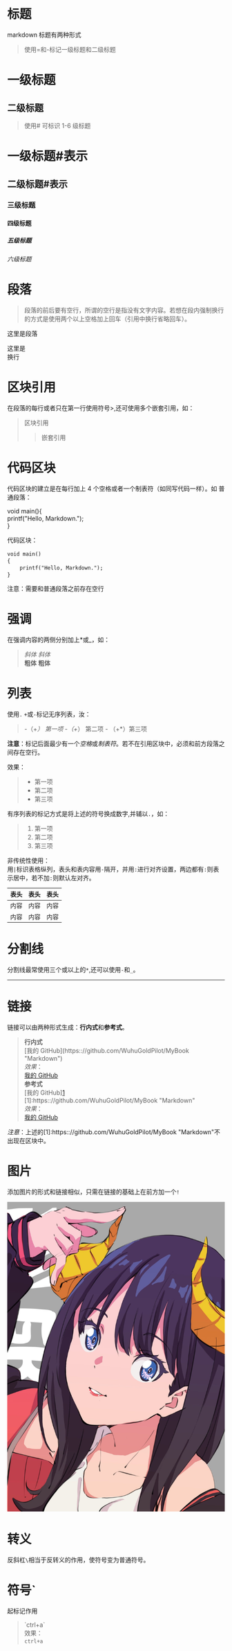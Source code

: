<!--
 * @Author: jhliang
 * @Date: 2020-11-18 11:17:19
 * @LastEditTime: 2020-11-18 18:28:46
 * @LastEditors: Please set LastEditors
 * @Description: In User Settings Edit
 * @FilePath: \MyBook\Markdown语法.md
-->

# 标题

markdown 标题有两种形式

> 使用=和-标记一级标题和二级标题

# 一级标题

## 二级标题

> 使用# 可标识 1-6 级标题

# 一级标题#表示

## 二级标题#表示

### 三级标题

#### 四级标题

##### 五级标题

###### 六级标题

# 段落

> 段落的前后要有空行，所谓的空行是指没有文字内容。若想在段内强制换行的方式是使用两个以上空格加上回车（引用中换行省略回车）。

这里是段落

这里是  
换行

# 区块引用

在段落的每行或者只在第一行使用符号>,还可使用多个嵌套引用，如：

> 区块引用
>
> > 嵌套引用

# 代码区块

代码区块的建立是在每行加上 4 个空格或者一个制表符（如同写代码一样）。如
普通段落：

void main(){  
 printf("Hello, Markdown.");  
}

代码区块：

    void main()
    {
        printf("Hello, Markdown.");
    }

注意：需要和普通段落之前存在空行

# 强调

在强调内容的两侧分别加上\*或\_，如：

> _斜体_ _斜体_  
> **粗体** **粗体**

# 列表

使用`.` `+`或`-`标记无序列表，汝：

> -（+_） 第一项 -（+_） 第二项 - （+\*）第三项

**注意**：标记后面最少有一个*空格*或*制表符*。若不在引用区块中，必须和前方段落之间存在空行。

效果：

> - 第一项
> - 第二项
> - 第三项

有序列表的标记方式是将上述的符号换成数字,并辅以`.`，如：

> 1. 第一项
> 2. 第二项
> 3. 第三项

非传统性使用：  
用`|`标识表格纵列，表头和表内容用`-`隔开，并用`:`进行对齐设置，两边都有`:`则表示居中，若不加`:`则默认左对齐。

|表头|表头|表头|
|-|-|-|
|内容|内容|内容|
|内容|内容|内容|

# 分割线

分割线最常使用三个或以上的`*`,还可以使用`-`和`_`。

---

# 链接

链接可以由两种形式生成：**行内式**和**参考式**。

> **行内式**  
> \[我的 GitHub](https:://github.com/WuhuGoldPilot/MyBook "Markdown")  
> _效果_：  
> [我的 GitHub](https:://github.com/WuhuGoldPilot/MyBook 'Markdown')  
> **参考式**  
> \[我的 GitHub][1]  
> \[1]:https:://github.com/WuhuGoldPilot/MyBook "Markdown"  
> _效果_：  
> [我的 GitHub][1]

[1]: https:://github.com/WuhuGoldPilot/MyBook 'Markdown'

_注意_：上述的\[1]:https:://github.com/WuhuGoldPilot/MyBook "Markdown"不出现在区块中。

# 图片

添加图片的形式和链接相似，只需在链接的基础上在前方加一个`!`

![图片](picture\sss.jpg)

# 转义

反斜杠`\`相当于反转义的作用，使符号变为普通符号。

# 符号`

起标记作用

> \`ctrl+a\`  
> 效果：  
> `ctrl+a`

